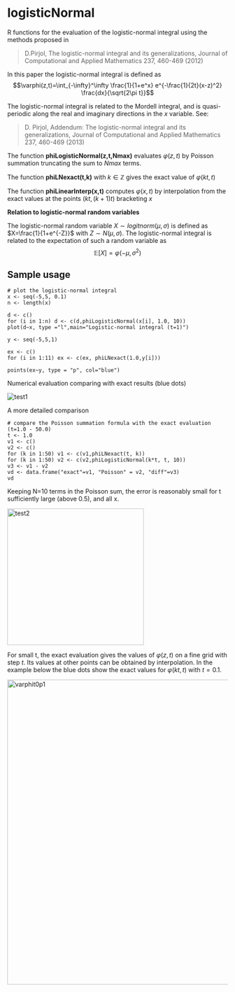 # logisticNormal
R functions for the evaluation of the logistic-normal integral using the methods proposed in 

>D.Pirjol, The logistic-normal integral and its generalizations, Journal of Computational and Applied Mathematics 237, 460-469 (2012)

In this paper the logistic-normal integral is defined as $$\varphi(z,t)=\int_{-\infty}^\infty \frac{1}{1+e^x} e^{-\frac{1}{2t}(x-z)^2} \frac{dx}{\sqrt{2\pi t}}$$

The logistic-normal integral is related to the Mordell integral, and is quasi-periodic along the real and imaginary directions in the $x$ variable. See:

>D. Pirjol, Addendum: The logistic-normal integral and its generalizations, Journal of Computational and Applied Mathematics 237, 460-469 (2013)

The function **phiLogisticNormal(z,t,Nmax)** evaluates $\varphi(z,t)$ by Poisson summation truncating the sum to $Nmax$ terms. 

The function **phiLNexact(t,k)** with $k\in \mathbb{Z}$ gives the exact value of $\varphi(kt, t)$ 

The function **phiLinearInterp(x,t)** computes $\varphi(x,t)$ by interpolation from the exact values at the points $(kt,(k+1)t)$ bracketing $x$

**Relation to logistic-normal random variables**

The logistic-normal random variable $X \sim logitnorm(\mu,\sigma)$ is defined as $X=\frac{1}{1+e^{-Z}}$ with $Z\sim N(\mu,\sigma)$. The logistic-normal integral is related to the expectation of such a random variable as $$\mathbb{E}[X]=\varphi(-\mu,\sigma^2)$$

## **Sample usage**

```
# plot the logistic-normal integral 
x <- seq(-5,5, 0.1)
n <- length(x)

d <- c()
for (i in 1:n) d <- c(d,phiLogisticNormal(x[i], 1.0, 10))
plot(d~x, type ="l",main="Logistic-normal integral (t=1)")

y <- seq(-5,5,1)

ex <- c()
for (i in 1:11) ex <- c(ex, phiLNexact(1.0,y[i]))
                        
points(ex~y, type = "p", col="blue")
```

Numerical evaluation comparing with exact results (blue dots)

![test1](https://user-images.githubusercontent.com/60016102/204109670-daa6e5b0-8561-481a-9f80-549608d81698.png)

A more detailed comparison

```
# compare the Poisson summation formula with the exact evaluation (t=1.0 - 50.0)
t <- 1.0
v1 <- c()
v2 <- c()
for (k in 1:50) v1 <- c(v1,phiLNexact(t, k))
for (k in 1:50) v2 <- c(v2,phiLogisticNormal(k*t, t, 10))
v3 <- v1 - v2
vd <- data.frame("exact"=v1, "Poisson" = v2, "diff"=v3)
vd
```

Keeping N=10 terms in the Poisson sum, the error is reasonably small for t sufficiently large (above 0.5), and all x.

<img width="312" alt="test2" src="https://user-images.githubusercontent.com/60016102/204109785-b503943a-b339-4984-831d-ab8b58c1115b.png">

For small t, the exact evaluation gives the values of $\varphi(z,t)$ on a fine grid with step $t$. Its values at other points can be obtained by interpolation. In the example below the blue dots show the exact values for $\varphi(k t, t)$ with $t=0.1$.

<img width="697" alt="varphit0p1" src="https://user-images.githubusercontent.com/60016102/204840327-ea06d9eb-72ba-4068-8590-438c3b5df258.png">



